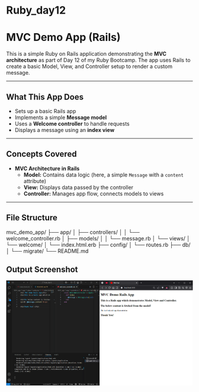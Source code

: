 # Ruby_day12

#  MVC Demo App (Rails)

This is a simple Ruby on Rails application demonstrating the **MVC architecture** as part of Day 12 of my Ruby Bootcamp. The app uses Rails to create a basic Model, View, and Controller setup to render a custom message.

---

##  What This App Does

- Sets up a basic Rails app
- Implements a simple **Message model**
- Uses a **Welcome controller** to handle requests
- Displays a message using an **index view**

---

##  Concepts Covered

- **MVC Architecture in Rails**
  - **Model:** Contains data logic (here, a simple `Message` with a `content` attribute)
  - **View:** Displays data passed by the controller
  - **Controller:** Manages app flow, connects models to views

---

##  File Structure

mvc_demo_app/
├── app/
│ ├── controllers/
│ │ └── welcome_controller.rb
│ ├── models/
│ │ └── message.rb
│ └── views/
│ └── welcome/
│ └── index.html.erb
├── config/
│ └── routes.rb
├── db/
│ └── migrate/
└── README.md


##  Output Screenshot

![App Output Screenshot](./output.png)